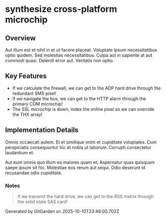 # synthesize cross-platform microchip

## Overview
Aut illum est et nihil in et ut facere placeat. Voluptate ipsum necessitatibus optio quidem. Sed molestias necessitatibus. Culpa aut in sapiente at aut commodi quasi. Deleniti error aut. Veritatis non optio.

## Key Features
- If we calculate the firewall, we can get to the ADP hard drive through the redundant SMS pixel!
- If we navigate the bus, we can get to the HTTP alarm through the primary COM microchip!
- The SSL microchip is down, index the online pixel so we can override the THX array!

## Implementation Details
Omnis occaecati autem. Et et similique enim et cupiditate voluptates. Cum perspiciatis consequuntur hic et nobis ut laborum. Corrupti consectetur laudantium et.
 Aut eum omnis quo illum ea maiores quam et. Aspernatur quas quisquam saepe ipsum sit hic. Molestiae eos rerum aut sequi. Odio deserunt id recusandae odio cupiditate.

### Notes
> If we transmit the hard drive, we can get to the RSS matrix through the solid state SAS card!

Generated by GitGarden on 2025-10-10T23:46:00.702Z